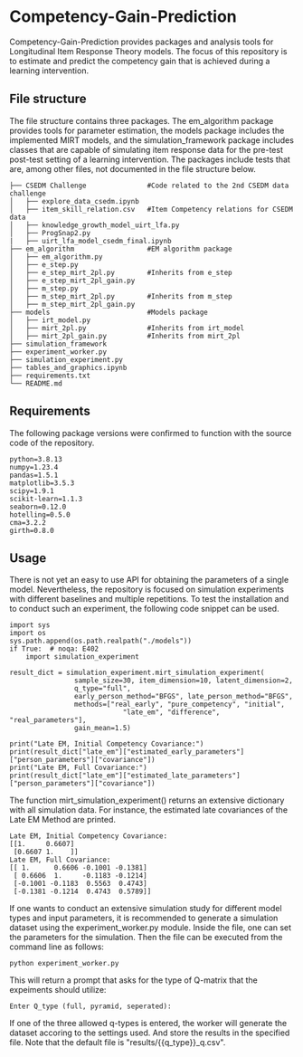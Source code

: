 # Competency-Gain-Prediction

Competency-Gain-Prediction provides packages and analysis tools for Longitudinal Item Response Theory models. The focus of this repository is to estimate and predict the competency gain that is achieved during a learning intervention.

## File structure

The file structure contains three packages. The em_algorithm package provides tools for parameter estimation, the models package includes the implemented MIRT models, and the simulation_framework package includes classes that are capable of simulating item response data for the pre-test post-test setting of a learning intervention. The packages include tests that are, among other files, not documented in the file structure below.

```
├── CSEDM Challenge               #Code related to the 2nd CSEDM data challenge
│   ├── explore_data_csedm.ipynb
│   ├── item_skill_relation.csv   #Item Competency relations for CSEDM data
│   ├── knowledge_growth_model_uirt_lfa.py 
│   ├── ProgSnap2.py
|   ├── uirt_lfa_model_csedm_final.ipynb
├── em_algorithm                  #EM algorithm package
│   ├── em_algorithm.py
│   ├── e_step.py
│   ├── e_step_mirt_2pl.py        #Inherits from e_step
│   ├── e_step_mirt_2pl_gain.py
│   ├── m_step.py
│   ├── m_step_mirt_2pl.py        #Inherits from m_step
│   ├── m_step_mirt_2pl_gain.py
├── models                        #Models package
│   ├── irt_model.py
│   ├── mirt_2pl.py               #Inherits from irt_model
│   ├── mirt_2pl_gain.py          #Inherits from mirt_2pl
├── simulation_framework
├── experiment_worker.py
├── simulation_experiment.py
├── tables_and_graphics.ipynb
├── requirements.txt
└── README.md
```

## Requirements

The following package versions were confirmed to function with the source code of the repository.

```
python=3.8.13
numpy=1.23.4
pandas=1.5.1
matplotlib=3.5.3
scipy=1.9.1
scikit-learn=1.1.3
seaborn=0.12.0
hotelling=0.5.0
cma=3.2.2
girth=0.8.0
```

## Usage
There is not yet an easy to use API for obtaining the parameters of a single model. Nevertheless, the repository is focused on simulation experiments with different baselines and multiple repetitions. To test the installation and to conduct such an experiment, the following code snippet can be used. 

```
import sys
import os
sys.path.append(os.path.realpath("./models"))
if True:  # noqa: E402
    import simulation_experiment

result_dict = simulation_experiment.mirt_simulation_experiment(
                sample_size=30, item_dimension=10, latent_dimension=2, 
                q_type="full", 
                early_person_method="BFGS", late_person_method="BFGS",
                methods=["real_early", "pure_competency", "initial",
                            "late_em", "difference", "real_parameters"],
                gain_mean=1.5)

print("Late EM, Initial Competency Covariance:")
print(result_dict["late_em"]["estimated_early_parameters"]["person_parameters"]["covariance"])
print("Late EM, Full Covariance:")
print(result_dict["late_em"]["estimated_late_parameters"]["person_parameters"]["covariance"])

```

The function mirt_simulation_experiment() returns an extensive dictionary with all simulation data. For instance, the estimated late covariances of the Late EM Method are printed.

```
Late EM, Initial Competency Covariance:
[[1.     0.6607]
 [0.6607 1.    ]]
Late EM, Full Covariance:
[[ 1.      0.6606 -0.1001 -0.1381]
 [ 0.6606  1.     -0.1183 -0.1214]
 [-0.1001 -0.1183  0.5563  0.4743]
 [-0.1381 -0.1214  0.4743  0.5789]]
```

If one wants to conduct an extensive simulation study for different model types and input parameters, it is recommended to generate a simulation dataset using the experiment_worker.py module. Inside the file, one can set the parameters for the simulation. Then the file can be executed from the command line as follows:

```
python experiment_worker.py
```

This will return a prompt that asks for the type of Q-matrix that the expeiments should utilize:

```
Enter Q_type (full, pyramid, seperated):
```

If one of the three allowed q-types is entered, the worker will generate the dataset accoring to the settings used. And store the results in the specified file. Note that the default file is "results/{{q_type}}_q.csv".


